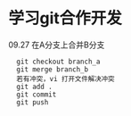 # 学习git合作开发

09.27 在A分支上合并B分支  
      
      git checkout branch_a  
      git merge branch_b  
      若有冲突，vi 打开文件解决冲突  
      git add .  
      git commit   
      git push   
